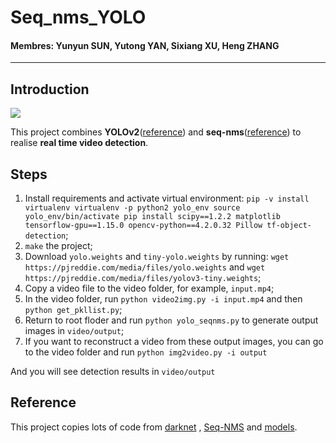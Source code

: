 # Seq_nms_YOLO

#### Membres: Yunyun SUN, Yutong YAN, Sixiang XU, Heng ZHANG

---

## Introduction

![](img/index.jpg) 

This project combines **YOLOv2**([reference](https://arxiv.org/abs/1506.02640)) and **seq-nms**([reference](https://arxiv.org/abs/1602.08465)) to realise **real time video detection**.

## Steps
1. Install requirements and activate virtual environment:
    `pip -v install virtualenv
    virtualenv -p python2 yolo_env
    source yolo_env/bin/activate
    pip install scipy==1.2.2 matplotlib tensorflow-gpu==1.15.0 opencv-python==4.2.0.32 Pillow tf-object-detection`;
3. `make` the project;
4. Download `yolo.weights` and `tiny-yolo.weights` by running: `wget https://pjreddie.com/media/files/yolo.weights` and `wget https://pjreddie.com/media/files/yolov3-tiny.weights`;
5. Copy a video file to the video folder, for example, `input.mp4`;
6. In the video folder, run `python video2img.py -i input.mp4` and then `python get_pkllist.py`;
7. Return to root floder and run `python yolo_seqnms.py` to generate output images in `video/output`;
8. If you want to reconstruct a video from these output images, you can go to the video folder and run `python img2video.py -i output`

And you will see detection results in `video/output`

## Reference

This project copies lots of code from [darknet](https://github.com/pjreddie/darknet) , [Seq-NMS](https://github.com/lrghust/Seq-NMS) and  [models](https://github.com/tensorflow/models).
